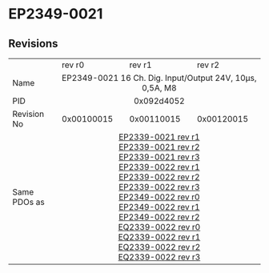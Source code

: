 # EP2349-0021

## Revisions
<table>
<tr>
<td></td>
<td>rev r0</td>
<td>rev r1</td>
<td>rev r2</td>
</tr>
<tr>
<td>Name</td>
<td colspan=3 align="center">EP2349-0021 16 Ch. Dig. Input/Output 24V, 10µs, 0,5A, M8</td>
</tr>
<tr>
<td>PID</td>
<td colspan=3 align="center">0x092d4052</td>
</tr>
<tr>
<td>Revision No</td>
<td>0x00100015</td>
<td>0x00110015</td>
<td>0x00120015</td>
</tr>
<tr>
<td>Same PDOs as</td>
<td colspan=3 align="center"><a href="EP2339-0021.md">EP2339-0021 rev r1</a><br/><a href="EP2339-0021.md">EP2339-0021 rev r2</a><br/><a href="EP2339-0021.md">EP2339-0021 rev r3</a><br/><a href="EP2339-0022.md">EP2339-0022 rev r1</a><br/><a href="EP2339-0022.md">EP2339-0022 rev r2</a><br/><a href="EP2339-0022.md">EP2339-0022 rev r3</a><br/><a href="EP2349-0022.md">EP2349-0022 rev r0</a><br/><a href="EP2349-0022.md">EP2349-0022 rev r1</a><br/><a href="EP2349-0022.md">EP2349-0022 rev r2</a><br/><a href="EQ2339-0022.md">EQ2339-0022 rev r0</a><br/><a href="EQ2339-0022.md">EQ2339-0022 rev r1</a><br/><a href="EQ2339-0022.md">EQ2339-0022 rev r2</a><br/><a href="EQ2339-0022.md">EQ2339-0022 rev r3</a></td>
</tr>
</table>
